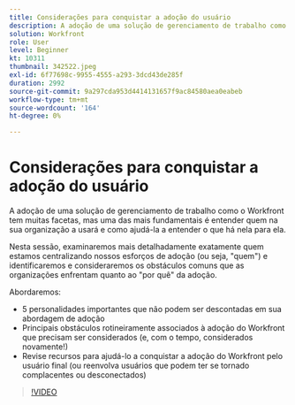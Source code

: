 ```yaml
---
title: Considerações para conquistar a adoção do usuário
description: A adoção de uma solução de gerenciamento de trabalho como o Workfront tem muitas facetas, mas uma das mais fundamentais é entender quem na organização a usará.
solution: Workfront
role: User
level: Beginner
kt: 10311
thumbnail: 342522.jpeg
exl-id: 6f77698c-9955-4555-a293-3dcd43de285f
duration: 2992
source-git-commit: 9a297cda953d4414131657f9ac84580aea0eabeb
workflow-type: tm+mt
source-wordcount: '164'
ht-degree: 0%

---
```


# Considerações para conquistar a adoção do usuário

A adoção de uma solução de gerenciamento de trabalho como o Workfront tem muitas facetas, mas uma das mais fundamentais é entender quem na sua organização a usará e como ajudá-la a entender o que há nela para ela.

Nesta sessão, examinaremos mais detalhadamente exatamente quem estamos centralizando nossos esforços de adoção (ou seja, &quot;quem&quot;) e identificaremos e consideraremos os obstáculos comuns que as organizações enfrentam quanto ao &quot;por quê&quot; da adoção.

Abordaremos:

* 5 personalidades importantes que não podem ser descontadas em sua abordagem de adoção
* Principais obstáculos rotineiramente associados à adoção do Workfront que precisam ser considerados (e, com o tempo, considerados novamente!)
* Revise recursos para ajudá-lo a conquistar a adoção do Workfront pelo usuário final (ou reenvolva usuários que podem ter se tornado complacentes ou desconectados)

>[!VIDEO](https://video.tv.adobe.com/v/342522/?quality=12&learn=on)
